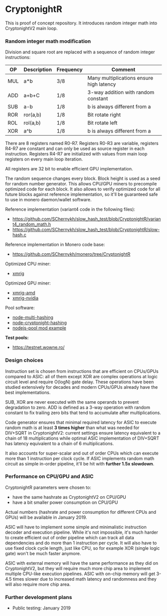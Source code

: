 # CryptonightR 

This is proof of concept repository. It introduces random integer math into CryptonightV2 main loop.

### Random integer math modification

Division and square root are replaced with a sequence of random integer instructions:

OP|Description|Frequency|Comment
--|-----------|---------|-------
MUL|a\*b|3/8|Many multiplications ensure high latency
ADD|a+b+C|1/8|3-way addition with random constant
SUB|a-b|1/8|b is always different from a
ROR|ror(a,b)|1/8|Bit rotate right
ROL|rol(a,b)|1/8|Bit rotate left
XOR|a^b|1/8|b is always different from a

There are 8 registers named R0-R7. Registers R0-R3 are variable, registers R4-R7 are constant and can only be used as source register in each instruction. Registers R4-R7 are initialized with values from main loop registers on every main loop iteration.

All registers are 32 bit to enable efficient GPU implementation.

The random sequence changes every block. Block height is used as a seed for random number generator. This allows CPU/GPU miners to precompile optimized code for each block. It also allows to verify optimized code for all future blocks against reference implementation, so it'll be guaranteed safe to use in monero daemon/wallet software.

Reference implementation (variant4 code in the following files):
- https://github.com/SChernykh/slow_hash_test/blob/CryptonightR/variant4_random_math.h
- https://github.com/SChernykh/slow_hash_test/blob/CryptonightR/slow-hash.c

Reference implementation in Monero code base:
- https://github.com/SChernykh/monero/tree/CryptonightR

Optimized CPU miner:
- [xmrig](https://github.com/SChernykh/xmrig/tree/CryptonightR)

Optimized GPU miner:
- [xmrig-amd](https://github.com/SChernykh/xmrig-amd/tree/CryptonightR)
- [xmrig-nvidia](https://github.com/SChernykh/xmrig-nvidia/tree/CryptonightR)

Pool software:
- [node-multi-hashing](https://github.com/SChernykh/node-multi-hashing)
- [node-cryptonight-hashing](https://github.com/SChernykh/node-cryptonight-hashing/tree/CryptonightR)
- [nodejs-pool mod example](https://github.com/wowario/nodejs-pool/commit/3b3838a8703d43932cc85897ab2b77a78012be41)

**Test pools:**
- https://testnet.wowne.ro/

### Design choices

Instruction set is chosen from instructions that are efficient on CPUs/GPUs compared to ASIC: all of them except XOR are complex operations at logic circuit level and require O(logN) gate delay. These operations have been studied extensively for decades and modern CPUs/GPUs already have the best implementations.

SUB, XOR are never executed with the same operands to prevent degradation to zero. ADD is defined as a 3-way operation with random constant to fix trailing zero bits that tend to accumulate after multiplications.

Code generator ensures that minimal required latency for ASIC to execute random math is at least **3 times higher** than what was needed for DIV+SQRT in CryptonightV2: current settings ensure latency equivalent to a chain of 18 multiplications while optimal ASIC implementation of DIV+SQRT has latency equivalent to a chain of 6 multiplications.

It also accounts for super-scalar and out of order CPUs which can execute more than 1 instruction per clock cycle. If ASIC implements random math circuit as simple in-order pipeline, it'll be hit with **further 1.5x slowdown**.

### Performance on CPU/GPU and ASIC

CryptonightR parameters were chosen to:
- have the same hashrate as CryptonightV2 on CPU/GPU
- have a bit smaller power consumption on CPU/GPU

Actual numbers (hashrate and power consumption for different CPUs and GPUs) will be available in January 2019.

ASIC will have to implement some simple and minimalistic instruction decoder and execution pipeline. While it's not impossible, it's much harder to create efficient out of order pipeline which can track all data dependencies and do more than 1 instruction per cycle. It will also have to use fixed clock cycle length, just like CPU, so for example XOR (single logic gate) won't be much faster anymore.

ASIC with external memory will have the same performance as they did on CryptonightV2, but they will require much more chip area to implement multiple CPU-like execution pipelines.
ASIC with on-chip memory will get 3-4.5 times slower due to increased math latency and randomness and they will also require more chip area.

### Further development plans

- Public testing: January 2019
